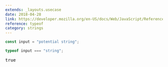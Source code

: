 ```yaml
---
extends: _layouts.usecase
date: 2018-04-28
link: https://developer.mozilla.org/en-US/docs/Web/JavaScript/Reference/Operators/typeof
reference: typeof
category: strings
---
```


```javascript
const input = "potential string";

typeof input === "string";
```

<pre class="output">true</pre>
